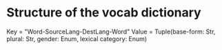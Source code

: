 # Structure of the vocab dictionary

Key = "Word-SourceLang-DestLang-Word"
Value  = Tuple(base-form: Str, plural: Str, gender: Enum, lexical category: Enum)

